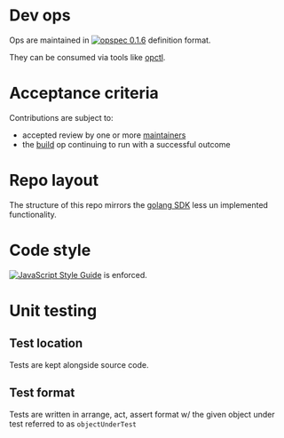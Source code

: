 # Dev ops

Ops are maintained in
[![opspec 0.1.6](https://img.shields.io/badge/opspec-0.1.6-brightgreen.svg?colorA=6b6b6b&colorB=fc16be)](https://opspec.io/0.1.6) definition
format.

They can be consumed via tools like [opctl](https://opctl.io).

# Acceptance criteria

Contributions are subject to:

- accepted review by one or more
  [maintainers](https://github.com/orgs/opctl/teams/maintainers/members)
- the [build](.opspec/build) op continuing to run with a successful
  outcome

# Repo layout

The structure of this repo mirrors the [golang SDK](https://github.com/opctl/sdk-golang) less un implemented functionality. 

# Code style

[![JavaScript Style Guide](https://img.shields.io/badge/code_style-standard-brightgreen.svg)](https://standardjs.com) is enforced.

# Unit testing

## Test location

Tests are kept alongside source code.

## Test format

Tests are written in arrange, act, assert format w/ the given object under test referred to as `objectUnderTest`
